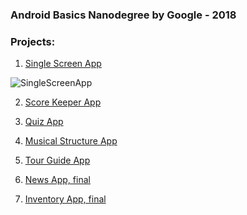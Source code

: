 ### Android Basics Nanodegree by Google - 2018

### Projects:
1.  [Single Screen App](https://github.com/apartment81/1-SingleScreenApp)
>
![SingleScreenApp](http://www.macheteauto.com/app/single_screen_app.png)

2. [Score Keeper App](https://github.com/apartment81/2-ScoreKeeperApp)

3. [Quiz App](https://github.com/apartment81/3-QuizApp)
4. [Musical Structure App](https://github.com/apartment81/4-MusicalStructureApp)

5. [Tour Guide App]()

6. [News App, final](https://github.com/apartment81/6-NewsAppFinal)

7. [Inventory App, final](https://github.com/apartment81/7-InventoryAppFinal)

